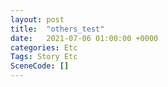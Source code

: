 ```yaml
---
layout: post
title:  "others_test"
date:   2021-07-06 01:00:00 +0000
categories: Etc
Tags: Story Etc
SceneCode: []
---
```

